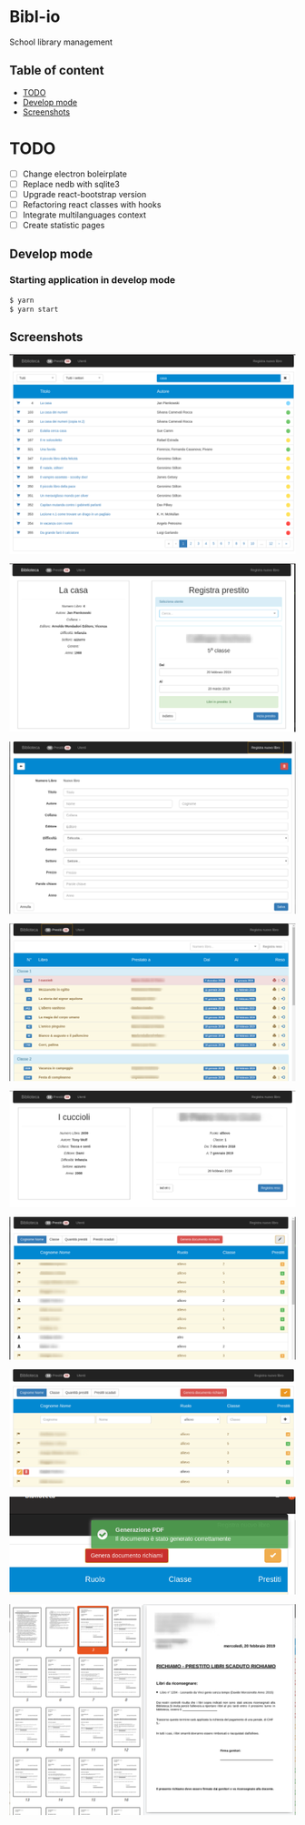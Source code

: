 # Bibl-io

School library management

## Table of content

- [TODO](#todo)
- [Develop mode](#develop-mode)
- [Screenshots](#screenshots)

# TODO
- [ ] Change electron boleirplate
- [ ] Replace nedb with sqlite3
- [ ] Upgrade react-bootstrap version
- [ ] Refactoring react classes with hooks
- [ ] Integrate multilanguages context
- [ ] Create statistic pages

## Develop mode

### Starting application in develop mode

```
$ yarn 
$ yarn start
```

## Screenshots

![Alt text](docs/images/1.png?raw=true "Title")

![Alt text](docs/images/2.png?raw=true "Title")

![Alt text](docs/images/3.png?raw=true "Title")

![Alt text](docs/images/4.png?raw=true "Title")

![Alt text](docs/images/5.png?raw=true "Title")

![Alt text](docs/images/6.png?raw=true "Title")

![Alt text](docs/images/7.png?raw=true "Title")

![Alt text](docs/images/8.png?raw=true "Title")

![Alt text](docs/images/9.png?raw=true "Title")

